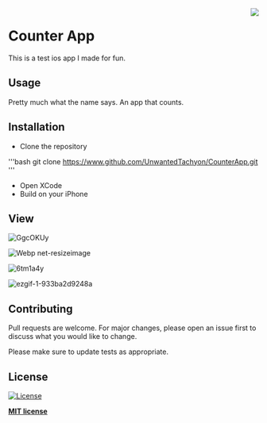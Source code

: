 <img src="https://user-images.githubusercontent.com/42587570/77418957-a4ee9f80-6ded-11ea-885d-f4ef7f893b95.jpg" align="right" />

# Counter App

This is a test ios app I made for fun.

## Usage

Pretty much what the name says. An app that counts.

## Installation

- Clone the repository

'''bash
git clone https://www.github.com/UnwantedTachyon/CounterApp.git
'''

- Open XCode
- Build on your iPhone

## View
![GgcOKUy](https://user-images.githubusercontent.com/42587570/77419408-5e4d7500-6dee-11ea-81b4-d1ff53a3454d.png)

![Webp net-resizeimage](https://user-images.githubusercontent.com/42587570/77419933-33afec00-6def-11ea-9901-9808a1b615ac.png)

![6tm1a4y](https://user-images.githubusercontent.com/42587570/77419437-69080a00-6dee-11ea-8157-0debcb798c76.png)

![ezgif-1-933ba2d9248a](https://user-images.githubusercontent.com/42587570/77419368-4e359580-6dee-11ea-9244-ce0a2df2cd94.gif)

## Contributing
Pull requests are welcome. For major changes, please open an issue first to discuss what you would like to change.

Please make sure to update tests as appropriate.

## License

[![License](http://img.shields.io/:license-mit-blue.svg?style=flat-square)](http://badges.mit-license.org)

**[MIT license](https://choosealicense.com/licenses/mit/)**
